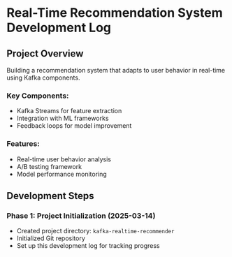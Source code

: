 # Real-Time Recommendation System Development Log

## Project Overview
Building a recommendation system that adapts to user behavior in real-time using Kafka components.

### Key Components:
- Kafka Streams for feature extraction
- Integration with ML frameworks
- Feedback loops for model improvement

### Features:
- Real-time user behavior analysis
- A/B testing framework
- Model performance monitoring

## Development Steps

### Phase 1: Project Initialization (2025-03-14)
- Created project directory: `kafka-realtime-recommender`
- Initialized Git repository
- Set up this development log for tracking progress
